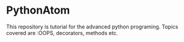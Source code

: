 # PythonAtom
This repository is tutorial for the advanced python programing.
Topics covered are :OOPS, decorators, methods etc.
